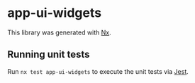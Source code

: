 # app-ui-widgets

This library was generated with [Nx](https://nx.dev).

## Running unit tests

Run `nx test app-ui-widgets` to execute the unit tests via [Jest](https://jestjs.io).
